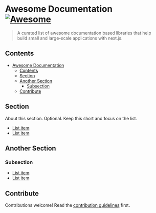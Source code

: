 # Awesome Documentation [![Awesome](https://awesome.re/badge.svg)](https://awesome.re)

> A curated list of awesome documentation based libraries that help build small and large-scale applications with next.js.


## Contents 

- [Awesome Documentation ](#awesome-documentation-)
  - [Contents](#contents)
  - [Section](#section)
  - [Another Section](#another-section)
    - [Subsection](#subsection)
  - [Contribute](#contribute)


## Section

About this section. Optional. Keep this short and focus on the list.

- [List item](http://example.com)
- [List item](http://example.com)


## Another Section

### Subsection

- [List item](http://example.com)
- [List item](http://example.com)


## Contribute

Contributions welcome! Read the [contribution guidelines](contributing.md) first.
